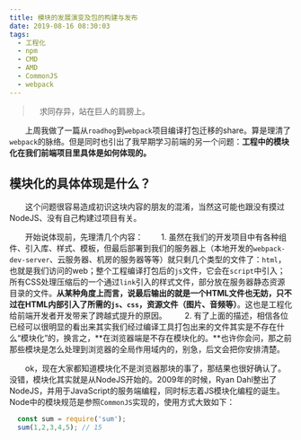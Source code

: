 ```yaml
---
title: 模块的发展演变及包的构建与发布
date: 2019-08-16 08:30:03
tags:
  - 工程化
  - npm
  - CMD
  - AMD
  - CommonJS
  - webpack
---
```


> &emsp;求同存异，站在巨人的肩膀上。

&emsp;&emsp;上周我做了一篇从`roadhog`到`webpack`项目编译打包迁移的share。算是理清了`webpack`的脉络。但是同时也引出了我早期学习前端的另一个问题：**工程中的模块化在我们前端项目里具体是如何体现的。**

<escape><!-- more --></escape>

## 模块化的具体体现是什么？

&emsp;&emsp;这个问题很容易造成初识这块内容的朋友的混淆，当然这可能也跟没有摸过NodeJS、没有自己构建过项目有关。

&emsp;&emsp;开始说体现前，先理清几个内容：
&emsp;&emsp;1. 虽然在我们的开发项目中有各种组件、引入库、样式、模板，但最后部署到我们的服务器上（本地开发的`webpack-dev-server`、云服务器、机房的服务器等等）就只剩几个类型的文件了：`html`，也就是我们访问的web；整个工程编译打包后的`js`文件，它会在`script`中引入；所有CSS处理压缩后的一个通过`link`引入的样式文件，部分放在服务器静态资源目录的文件。**从某种角度上而言，说最后输出的就是一个HTML文件也无妨，只不过在HTML内部引入了所需的`js`、`css`，资源文件（图片、音频等）**。这也是工程化给前端开发者开发带来了跨越式提升的原因。
&emsp;&emsp;2. 有了上面的描述，相信各位已经可以很明显的看出来其实我们经过编译工具打包出来的文件其实是不存在什么“模块化”的，换言之，**在浏览器端是不存在模块化的。**也许你会问，那之前那些模块是怎么处理到浏览器的全局作用域内的，别急，后文会把你安排清楚。

&emsp;&emsp;ok，现在大家都知道模块化不是浏览器那块的事了，那结果也很好确认了。没错，模块化其实就是从NodeJS开始的。2009年的时候，Ryan Dahl整出了NodeJS，并用于JavaScript的服务端编程，同时标志着JS模块化编程的诞生。Node中的模块规范是参照`CommonJS`实现的，使用方式大致如下：

```javascript
  const sum = require('sum');
  sum(1,2,3,4,5); // 15
```

&emsp;&emsp;